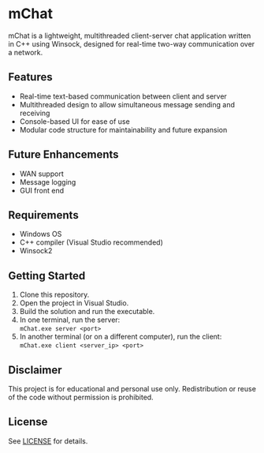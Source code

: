 # mChat

mChat is a lightweight, multithreaded client-server chat application written in C++ using Winsock, designed for real-time two-way communication over a network.

## Features

- Real-time text-based communication between client and server
- Multithreaded design to allow simultaneous message sending and receiving
- Console-based UI for ease of use
- Modular code structure for maintainability and future expansion

## Future Enhancements

- WAN support
- Message logging
- GUI front end

## Requirements

- Windows OS
- C++ compiler (Visual Studio recommended)
- Winsock2

## Getting Started

1. Clone this repository.
2. Open the project in Visual Studio.
3. Build the solution and run the executable. 
4. In one terminal, run the server:  
            `mChat.exe server <port>`
5. In another terminal (or on a different computer), run the client:  
            `mChat.exe client <server_ip> <port>`

## Disclaimer

This project is for educational and personal use only. Redistribution or reuse of the code without permission is prohibited.

## License

See [LICENSE](LICENSE) for details.